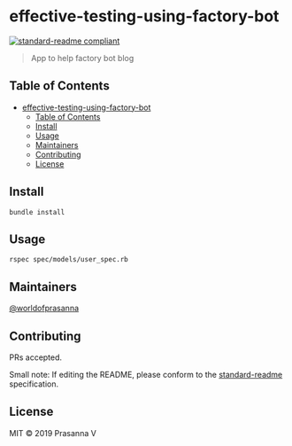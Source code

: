 # effective-testing-using-factory-bot

[![standard-readme compliant](https://img.shields.io/badge/standard--readme-OK-green.svg?style=flat-square)](https://github.com/RichardLitt/standard-readme)

> App to help factory bot blog

## Table of Contents

- [effective-testing-using-factory-bot](#effective-testing-using-factory-bot)
  - [Table of Contents](#Table-of-Contents)
  - [Install](#Install)
  - [Usage](#Usage)
  - [Maintainers](#Maintainers)
  - [Contributing](#Contributing)
  - [License](#License)

## Install

```
bundle install
```

## Usage

```
rspec spec/models/user_spec.rb
```

## Maintainers

[@worldofprasanna](https://github.com/worldofprasanna)

## Contributing

PRs accepted.

Small note: If editing the README, please conform to the [standard-readme](https://github.com/RichardLitt/standard-readme) specification.

## License

MIT © 2019 Prasanna V
